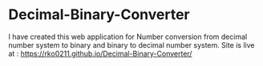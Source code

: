 # Decimal-Binary-Converter
I have created this web application for Number conversion from decimal number system to binary and binary to decimal number system.
Site is live at : https://rko0211.github.io/Decimal-Binary-Converter/
